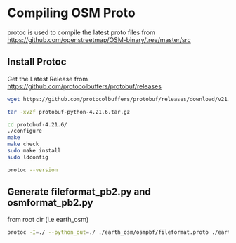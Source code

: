# Compiling OSM Proto
protoc is used to compile the latest proto files from
https://github.com/openstreetmap/OSM-binary/tree/master/src


## Install Protoc

Get the Latest Release from https://github.com/protocolbuffers/protobuf/releases

```bash
wget https://github.com/protocolbuffers/protobuf/releases/download/v21.6/protobuf-python-4.21.6.tar.gz

tar -xvzf protobuf-python-4.21.6.tar.gz

cd protobuf-4.21.6/
./configure
make
make check
sudo make install
sudo ldconfig

protoc --version
```

## Generate fileformat_pb2.py and osmformat_pb2.py
from root dir (i.e earth_osm)
```bash
protoc -I=./ --python_out=./ ./earth_osm/osmpbf/fileformat.proto ./earth_osm/osmpbf/osmformat.proto
```
